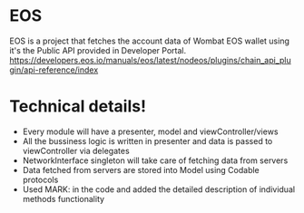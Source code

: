 # EOS

EOS is a project that fetches the account data of Wombat EOS wallet using it's the Public API provided in Developer Portal.
https://developers.eos.io/manuals/eos/latest/nodeos/plugins/chain_api_plugin/api-reference/index


# Technical details!

- Every module will have a presenter, model and viewController/views
- All the bussiness logic is written in presenter and data is passed to viewController via delegates
- NetworkInterface singleton will take care of fetching data from servers
- Data fetched from servers are stored into Model using Codable protocols
- Used MARK: in the code and added the detailed description of individual methods functionality

